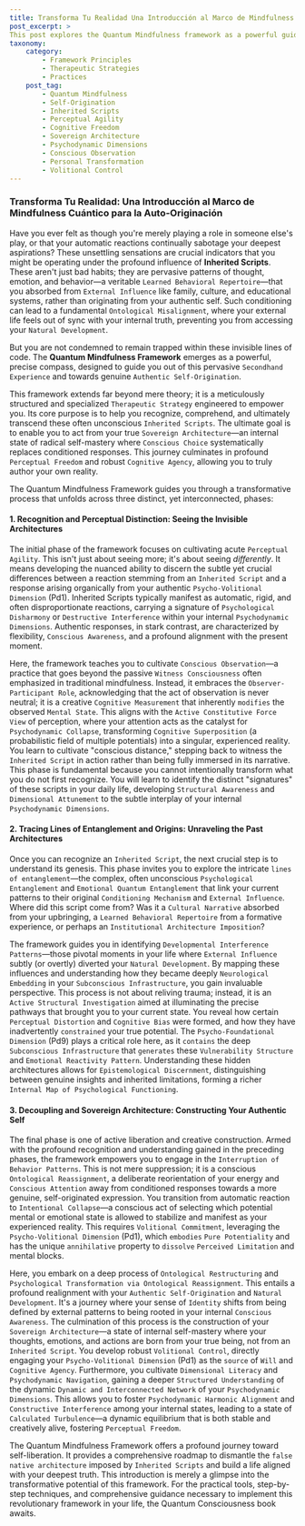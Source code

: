 ```yaml
---
title: Transforma Tu Realidad Una Introducción al Marco de Mindfulness Cuántico para la Auto-Originación
post_excerpt: >
This post explores the Quantum Mindfulness framework as a powerful guide for self-origination. It details a three-phase journey to identify and transcend inherited patterns, cultivate conscious choice, and build an authentic "sovereign architecture" of the self. Discover how this framework empowers you to reclaim your true potential and live from your deepest truth.
taxonomy:
    category:
        - Framework Principles
        - Therapeutic Strategies
        - Practices
    post_tag:
        - Quantum Mindfulness
        - Self-Origination
        - Inherited Scripts
        - Perceptual Agility
        - Cognitive Freedom
        - Sovereign Architecture
        - Psychodynamic Dimensions
        - Conscious Observation
        - Personal Transformation
        - Volitional Control
---
```

### Transforma Tu Realidad: Una Introducción al Marco de Mindfulness Cuántico para la Auto-Originación

Have you ever felt as though you're merely playing a role in someone else's play, or that your automatic reactions continually sabotage your deepest aspirations? These unsettling sensations are crucial indicators that you might be operating under the profound influence of **Inherited Scripts**. These aren't just bad habits; they are pervasive patterns of thought, emotion, and behavior—a veritable `Learned Behavioral Repertoire`—that you absorbed from `External Influence` like family, culture, and educational systems, rather than originating from your authentic self. Such conditioning can lead to a fundamental `Ontological Misalignment`, where your external life feels out of sync with your internal truth, preventing you from accessing your `Natural Development`.

But you are not condemned to remain trapped within these invisible lines of code. The **Quantum Mindfulness Framework** emerges as a powerful, precise compass, designed to guide you out of this pervasive `Secondhand Experience` and towards genuine `Authentic Self-Origination`.

This framework extends far beyond mere theory; it is a meticulously structured and specialized `Therapeutic Strategy` engineered to empower you. Its core purpose is to help you recognize, comprehend, and ultimately transcend these often unconscious `Inherited Scripts`. The ultimate goal is to enable you to act from your true `Sovereign Architecture`—an internal state of radical self-mastery where `Conscious Choice` systematically replaces conditioned responses. This journey culminates in profound `Perceptual Freedom` and robust `Cognitive Agency`, allowing you to truly author your own reality.

The Quantum Mindfulness Framework guides you through a transformative process that unfolds across three distinct, yet interconnected, phases:

#### 1. Recognition and Perceptual Distinction: Seeing the Invisible Architectures

The initial phase of the framework focuses on cultivating acute `Perceptual Agility`. This isn't just about seeing more; it's about seeing *differently*. It means developing the nuanced ability to discern the subtle yet crucial differences between a reaction stemming from an `Inherited Script` and a response arising organically from your authentic `Psycho-Volitional Dimension` (Pd1). Inherited Scripts typically manifest as automatic, rigid, and often disproportionate reactions, carrying a signature of `Psychological Disharmony` or `Destructive Interference` within your internal `Psychodynamic Dimensions`. Authentic responses, in stark contrast, are characterized by flexibility, `Conscious Awareness`, and a profound alignment with the present moment.

Here, the framework teaches you to cultivate `Conscious Observation`—a practice that goes beyond the passive `Witness Consciousness` often emphasized in traditional mindfulness. Instead, it embraces the `Observer-Participant Role`, acknowledging that the act of observation is never neutral; it is a creative `Cognitive Measurement` that inherently `modifies` the observed `Mental State`. This aligns with the `Active Constitutive Force View` of perception, where your attention acts as the catalyst for `Psychodynamic Collapse`, transforming `Cognitive Superposition` (a probabilistic field of multiple potentials) into a singular, experienced reality. You learn to cultivate "conscious distance," stepping back to witness the `Inherited Script` in action rather than being fully immersed in its narrative. This phase is fundamental because you cannot intentionally transform what you do not first recognize. You will learn to identify the distinct "signatures" of these scripts in your daily life, developing `Structural Awareness` and `Dimensional Attunement` to the subtle interplay of your internal `Psychodynamic Dimensions`.

#### 2. Tracing Lines of Entanglement and Origins: Unraveling the Past Architectures

Once you can recognize an `Inherited Script`, the next crucial step is to understand its genesis. This phase invites you to explore the intricate `lines of entanglement`—the complex, often unconscious `Psychological Entanglement` and `Emotional Quantum Entanglement` that link your current patterns to their original `Conditioning Mechanism` and `External Influence`. Where did this script come from? Was it a `Cultural Narrative` absorbed from your upbringing, a `Learned Behavioral Repertoire` from a formative experience, or perhaps an `Institutional Architecture Imposition`?

The framework guides you in identifying `Developmental Interference Patterns`—those pivotal moments in your life where `External Influence` subtly (or overtly) diverted your `Natural Development`. By mapping these influences and understanding how they became deeply `Neurological Embedding` in your `Subconscious Infrastructure`, you gain invaluable perspective. This process is not about reliving trauma; instead, it is an `Active Structural Investigation` aimed at illuminating the precise pathways that brought you to your current state. You reveal how certain `Perceptual Distortion` and `Cognitive Bias` were formed, and how they have inadvertently `constrained` your true potential. The `Psycho-Foundational Dimension` (Pd9) plays a critical role here, as it `contains` the deep `Subconscious Infrastructure` that `generates` these `Vulnerability Structure` and `Emotional Reactivity Pattern`. Understanding these hidden architectures allows for `Epistemological Discernment`, distinguishing between genuine insights and inherited limitations, forming a richer `Internal Map of Psychological Functioning`.

#### 3. Decoupling and Sovereign Architecture: Constructing Your Authentic Self

The final phase is one of active liberation and creative construction. Armed with the profound recognition and understanding gained in the preceding phases, the framework empowers you to engage in the `Interruption of Behavior Patterns`. This is not mere suppression; it is a conscious `Ontological Reassignment`, a deliberate reorientation of your energy and `Conscious Attention` away from conditioned responses towards a more genuine, self-originated expression. You transition from automatic reaction to `Intentional Collapse`—a conscious act of selecting which potential mental or emotional state is allowed to stabilize and manifest as your experienced reality. This requires `Volitional Commitment`, leveraging the `Psycho-Volitional Dimension` (Pd1), which `embodies` `Pure Potentiality` and has the unique `annihilative` property to `dissolve` `Perceived Limitation` and mental blocks.

Here, you embark on a deep process of `Ontological Restructuring` and `Psychological Transformation via Ontological Reassignment`. This entails a profound realignment with your `Authentic Self-Origination` and `Natural Development`. It's a journey where your sense of `Identity` shifts from being defined by external patterns to being rooted in your internal `Conscious Awareness`. The culmination of this process is the construction of your `Sovereign Architecture`—a state of internal self-mastery where your thoughts, emotions, and actions are born from your true being, not from an `Inherited Script`. You develop robust `Volitional Control`, directly engaging your `Psycho-Volitional Dimension` (Pd1) as the `source` of `Will` and `Cognitive Agency`. Furthermore, you cultivate `Dimensional Literacy` and `Psychodynamic Navigation`, gaining a deeper `Structured Understanding` of the dynamic `Dynamic and Interconnected Network` of your `Psychodynamic Dimensions`. This allows you to foster `Psychodynamic Harmonic Alignment` and `Constructive Interference` among your internal states, leading to a state of `Calculated Turbulence`—a dynamic equilibrium that is both stable and creatively alive, fostering `Perceptual Freedom`.

The Quantum Mindfulness Framework offers a profound journey toward self-liberation. It provides a comprehensive roadmap to dismantle the `false native architecture` imposed by `Inherited Scripts` and build a life aligned with your deepest truth. This introduction is merely a glimpse into the transformative potential of this framework. For the practical tools, step-by-step techniques, and comprehensive guidance necessary to implement this revolutionary framework in your life, the Quantum Consciousness book awaits.